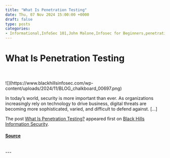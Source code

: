 ```yaml
---
title: "What Is Penetration Testing"
date: Thu, 07 Nov 2024 15:00:00 +0000
draft: false
type: posts
categories: 
- Informational,InfoSec 101,John Malone,Infosec for Beginners,penetration testing,Pentesting
---
```

# What Is Penetration Testing

<br/>

<br/>
![](https://www.blackhillsinfosec.com/wp-content/uploads/2024/11/BLOG_chalkboard_00697.png)

In today’s world, security is more important than ever. As organizations increasingly rely on technology to drive business, digital threats are becoming more sophisticated, varied, and difficult to defend against. \[…\]

The post [What Is Penetration Testing?](https://www.blackhillsinfosec.com/what-is-penetration-testing/) appeared first on [Black Hills Information Security](https://www.blackhillsinfosec.com).

#### [Source](https://www.blackhillsinfosec.com/what-is-penetration-testing/)

<br/>
---
